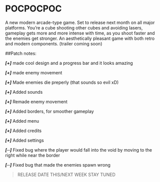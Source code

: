 # POCPOCPOC

  A new modern arcade-type game. Set to release next month on all major platforms. You’re a cube shooting other cubes and avoiding lasers, gameplay gets more and more intense with time, as you shoot faster and the enemies get stronger. An aesthetically pleasant game with both retro and modern components. (trailer coming soon)
  
##Patch notes:

***[+]*** made cool design and a progress bar and it looks amazing

***[+]*** made enemy movement

***[+]*** Made enemies die preperly (that sounds so evil xD)

***[+]*** Added sounds

***[+]*** Remade enemy movement

***[+]*** Added borders, for smoother gameplay

***[+]*** Added menu

***[+]*** Added credits

***[+]*** Added settings

***[─]*** Fixed bug where the player would fall into the void by moving to the right while near the border

***[─]*** Fixed bug that made the enemies spawn wrong

> RELEASE DATE  THIS/NEXT WEEK STAY TUNED
